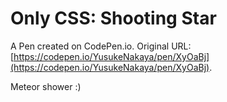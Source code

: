 # Only CSS: Shooting Star

A Pen created on CodePen.io. Original URL: [https://codepen.io/YusukeNakaya/pen/XyOaBj](https://codepen.io/YusukeNakaya/pen/XyOaBj).

Meteor shower :)
